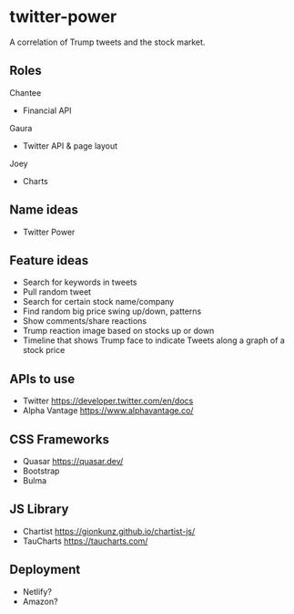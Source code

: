 # twitter-power
A correlation of Trump tweets and the stock market.

## Roles

Chantee
* Financial API

Gaura
* Twitter API & page layout

Joey
* Charts

## Name ideas
* Twitter Power

## Feature ideas
* Search for keywords in tweets
* Pull random tweet
* Search for certain stock name/company
* Find random big price swing up/down, patterns
* Show comments/share reactions
* Trump reaction image based on stocks up or down
* Timeline that shows Trump face to indicate Tweets along a graph of a stock price

## APIs to use
* Twitter https://developer.twitter.com/en/docs
* Alpha Vantage https://www.alphavantage.co/

## CSS Frameworks
* Quasar https://quasar.dev/
* Bootstrap 
* Bulma

## JS Library
* Chartist https://gionkunz.github.io/chartist-js/
* TauCharts https://taucharts.com/

## Deployment
* Netlify?
* Amazon? 
